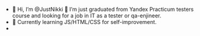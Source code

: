 - 👋 Hi, I’m @JustNikki 👀 I’m just graduated from Yandex Practicum testers course and looking for a job in IT as a tester or qa-enjineer.
- 🌱 Currently learning JS/HTML/CSS for self-improvement.
- 
